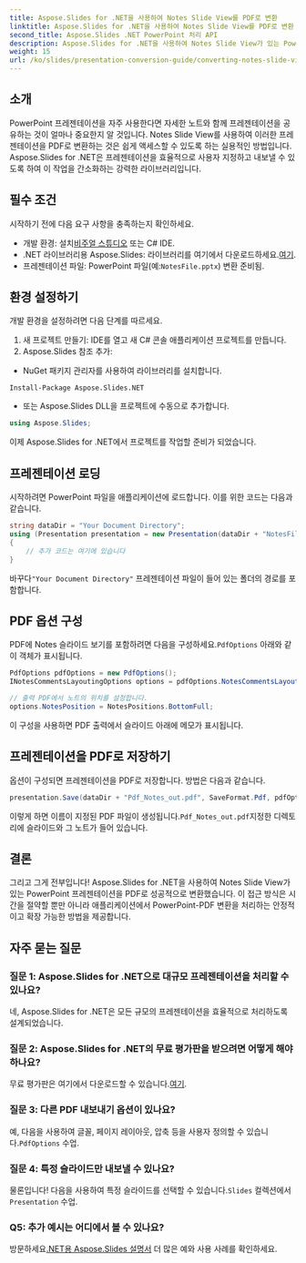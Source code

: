 ```yaml
---
title: Aspose.Slides for .NET을 사용하여 Notes Slide View를 PDF로 변환
linktitle: Aspose.Slides for .NET을 사용하여 Notes Slide View를 PDF로 변환
second_title: Aspose.Slides .NET PowerPoint 처리 API
description: Aspose.Slides for .NET을 사용하여 Notes Slide View가 있는 PowerPoint 프레젠테이션을 PDF 형식으로 손쉽게 변환하는 방법을 알아보세요. 이 가이드에는 자세한 지침이 포함되어 있습니다.
weight: 15
url: /ko/slides/presentation-conversion-guide/converting-notes-slide-view-to-pdf/
---
```

## 소개

PowerPoint 프레젠테이션을 자주 사용한다면 자세한 노트와 함께 프레젠테이션을 공유하는 것이 얼마나 중요한지 알 것입니다. Notes Slide View를 사용하여 이러한 프레젠테이션을 PDF로 변환하는 것은 쉽게 액세스할 수 있도록 하는 실용적인 방법입니다. Aspose.Slides for .NET은 프레젠테이션을 효율적으로 사용자 지정하고 내보낼 수 있도록 하여 이 작업을 간소화하는 강력한 라이브러리입니다.

## 필수 조건

시작하기 전에 다음 요구 사항을 충족하는지 확인하세요.

-  개발 환경: 설치[비주얼 스튜디오](https://visualstudio.microsoft.com/) 또는 C# IDE.
-  .NET 라이브러리용 Aspose.Slides: 라이브러리를 여기에서 다운로드하세요.[여기](https://releases.aspose.com/slides/net/).
-  프레젠테이션 파일: PowerPoint 파일(예:`NotesFile.pptx`) 변환 준비됨.

## 환경 설정하기

개발 환경을 설정하려면 다음 단계를 따르세요.

1. 새 프로젝트 만들기: IDE를 열고 새 C# 콘솔 애플리케이션 프로젝트를 만듭니다.
2. Aspose.Slides 참조 추가: 
- NuGet 패키지 관리자를 사용하여 라이브러리를 설치합니다.
 ```
 Install-Package Aspose.Slides.NET
 ```
- 또는 Aspose.Slides DLL을 프로젝트에 수동으로 추가합니다.

```csharp
using Aspose.Slides;
```
이제 Aspose.Slides for .NET에서 프로젝트를 작업할 준비가 되었습니다.

## 프레젠테이션 로딩

시작하려면 PowerPoint 파일을 애플리케이션에 로드합니다. 이를 위한 코드는 다음과 같습니다.

```csharp
string dataDir = "Your Document Directory";
using (Presentation presentation = new Presentation(dataDir + "NotesFile.pptx"))
{
	// 추가 코드는 여기에 있습니다
}

```

 바꾸다`"Your Document Directory"` 프레젠테이션 파일이 들어 있는 폴더의 경로를 포함합니다.

## PDF 옵션 구성

 PDF에 Notes 슬라이드 보기를 포함하려면 다음을 구성하세요.`PdfOptions` 아래와 같이 객체가 표시됩니다.

```csharp
PdfOptions pdfOptions = new PdfOptions();
INotesCommentsLayoutingOptions options = pdfOptions.NotesCommentsLayouting;

// 출력 PDF에서 노트의 위치를 설정합니다.
options.NotesPosition = NotesPositions.BottomFull;
```

이 구성을 사용하면 PDF 출력에서 슬라이드 아래에 메모가 표시됩니다.

## 프레젠테이션을 PDF로 저장하기

옵션이 구성되면 프레젠테이션을 PDF로 저장합니다. 방법은 다음과 같습니다.

```csharp
presentation.Save(dataDir + "Pdf_Notes_out.pdf", SaveFormat.Pdf, pdfOptions);
```

 이렇게 하면 이름이 지정된 PDF 파일이 생성됩니다.`Pdf_Notes_out.pdf`지정한 디렉토리에 슬라이드와 그 노트가 들어 있습니다.

## 결론

그리고 그게 전부입니다! Aspose.Slides for .NET을 사용하여 Notes Slide View가 있는 PowerPoint 프레젠테이션을 PDF로 성공적으로 변환했습니다. 이 접근 방식은 시간을 절약할 뿐만 아니라 애플리케이션에서 PowerPoint-PDF 변환을 처리하는 안정적이고 확장 가능한 방법을 제공합니다.

## 자주 묻는 질문

### 질문 1: Aspose.Slides for .NET으로 대규모 프레젠테이션을 처리할 수 있나요?
네, Aspose.Slides for .NET은 모든 규모의 프레젠테이션을 효율적으로 처리하도록 설계되었습니다.

### 질문 2: Aspose.Slides for .NET의 무료 평가판을 받으려면 어떻게 해야 하나요?
 무료 평가판은 여기에서 다운로드할 수 있습니다.[여기](https://releases.aspose.com/).

### 질문 3: 다른 PDF 내보내기 옵션이 있나요?
 예, 다음을 사용하여 글꼴, 페이지 레이아웃, 압축 등을 사용자 정의할 수 있습니다.`PdfOptions` 수업.

### 질문 4: 특정 슬라이드만 내보낼 수 있나요?
 물론입니다! 다음을 사용하여 특정 슬라이드를 선택할 수 있습니다.`Slides` 컬렉션에서`Presentation` 수업.

### Q5: 추가 예시는 어디에서 볼 수 있나요?
 방문하세요[.NET용 Aspose.Slides 설명서](https://reference.aspose.com/slides/net/) 더 많은 예와 사용 사례를 확인하세요.